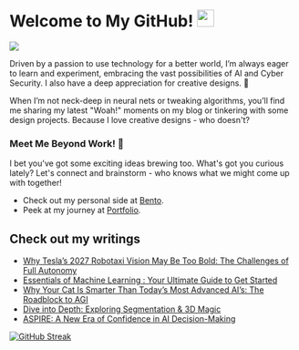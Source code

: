 # Welcome to My GitHub! <img src="https://raw.githubusercontent.com/MartinHeinz/MartinHeinz/master/wave.gif" width="30px"> 
![](https://komarev.com/ghpvc/?username=REDDITARUN&color=grey)

Driven by a passion to use technology for a better world, I’m always eager to learn and experiment, embracing the vast possibilities of AI and Cyber Security. I also have a deep appreciation for creative designs. 🎨

When I’m not neck-deep in neural nets or tweaking algorithms, you’ll find me sharing my latest "Woah!" moments on my blog or tinkering with some design projects. Because I love creative designs - who doesn't?

### Meet Me Beyond Work! 🤝
I bet you've got some exciting ideas brewing too. What's got you curious lately? Let's connect and brainstorm - who knows what we might come up with together!
- Check out my personal side at [Bento](https://bento.me/tarunreddi).
- Peek at my journey at [Portfolio](https://redditarun.github.io/).


## Check out my writings 
<!-- BLOG-POST-LIST:START -->
- [Why Tesla’s 2027 Robotaxi Vision May Be Too Bold: The Challenges of Full Autonomy](https://medium.com/@teendifferent/why-teslas-2027-robotaxi-vision-may-be-too-bold-the-challenges-of-full-autonom-00c91ed9c79e?source=rss-9ecb664d87c1------2)
- [Essentials of Machine Learning : Your Ultimate Guide to Get Started](https://medium.com/@teendifferent/essentials-of-machine-learning-your-ultimate-guide-to-get-started-d0979ba7c1d2?source=rss-9ecb664d87c1------2)
- [Why Your Cat Is Smarter Than Today’s Most Advanced AI’s: The Roadblock to AGI](https://osintteam.blog/why-your-cat-is-smarter-than-todays-most-advanced-ais-the-roadblock-to-agi-be284bf4a44f?source=rss-9ecb664d87c1------2)
- [Dive into Depth: Exploring Segmentation &amp; 3D Magic](https://medium.com/@teendifferent/dive-into-depth-exploring-segmentation-3d-magic-2c2b6d1982c5?source=rss-9ecb664d87c1------2)
- [ASPIRE: A New Era of Confidence in AI Decision-Making](https://medium.com/@teendifferent/aspire-a-new-era-of-confidence-in-ai-decision-making-38be57d359b7?source=rss-9ecb664d87c1------2)
<!-- BLOG-POST-LIST:END -->



[![GitHub Streak](https://streak-stats.demolab.com?user=REDDITARUN&theme=tokyonight&hide_border=true&background=EB545400)](https://git.io/streak-stats)



<!--
**REDDITARUN/REDDITARUN** is a ✨ _special_ ✨ repository because its `README.md` (this file) appears on your GitHub profile.

Here are some ideas to get you started:

- 🔭 I’m currently working on ...
- 🌱 I’m currently learning ...
- 👯 I’m looking to collaborate on ...
- 🤔 I’m looking for help with ...
- 💬 Ask me about ...
- 📫 How to reach me: ...
- 😄 Pronouns: ...
- ⚡ Fun fact: ...
-->
